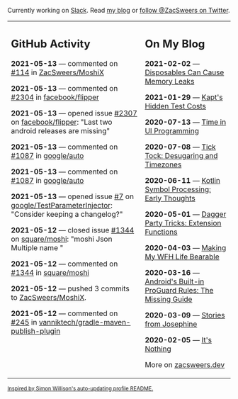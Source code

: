 Currently working on [Slack](https://slack.com/). Read [my blog](https://zacsweers.dev/) or [follow @ZacSweers on Twitter](https://twitter.com/ZacSweers).

<table><tr><td valign="top" width="60%">

## GitHub Activity
<!-- githubActivity starts -->
**2021-05-13** — commented on [#114](https://github.com/ZacSweers/MoshiX/issues/114#issuecomment-840857402) in [ZacSweers/MoshiX](https://api.github.com/repos/ZacSweers/MoshiX)

**2021-05-13** — commented on [#2304](https://github.com/facebook/flipper/issues/2304#issuecomment-840782606) in [facebook/flipper](https://api.github.com/repos/facebook/flipper)

**2021-05-13** — opened issue [#2307](https://api.github.com/repos/facebook/flipper/issues/2307) on [facebook/flipper](https://api.github.com/repos/facebook/flipper): "Last two android releases are missing"

**2021-05-13** — commented on [#1087](https://github.com/google/auto/issues/1087#issuecomment-840719179) in [google/auto](https://api.github.com/repos/google/auto)

**2021-05-13** — commented on [#1087](https://github.com/google/auto/issues/1087#issuecomment-840648479) in [google/auto](https://api.github.com/repos/google/auto)

**2021-05-13** — opened issue [#7](https://api.github.com/repos/google/TestParameterInjector/issues/7) on [google/TestParameterInjector](https://api.github.com/repos/google/TestParameterInjector): "Consider keeping a changelog?"

**2021-05-12** — closed issue [#1344](https://api.github.com/repos/square/moshi/issues/1344) on [square/moshi](https://api.github.com/repos/square/moshi): "moshi Json Multiple name "

**2021-05-12** — commented on [#1344](https://github.com/square/moshi/issues/1344#issuecomment-840274232) in [square/moshi](https://api.github.com/repos/square/moshi)

**2021-05-12** — pushed 3 commits to [ZacSweers/MoshiX](https://api.github.com/repos/ZacSweers/MoshiX).

**2021-05-12** — commented on [#245](https://github.com/vanniktech/gradle-maven-publish-plugin/pull/245#issuecomment-840131329) in [vanniktech/gradle-maven-publish-plugin](https://api.github.com/repos/vanniktech/gradle-maven-publish-plugin)
<!-- githubActivity ends -->
</td><td valign="top" width="40%">

## On My Blog
<!-- blog starts -->
**2021-02-02** — [Disposables Can Cause Memory Leaks](https://www.zacsweers.dev/disposables-can-cause-memory-leaks/)

**2021-01-29** — [Kapt's Hidden Test Costs](https://www.zacsweers.dev/kapts-hidden-test-costs/)

**2020-07-13** — [Time in UI Programming](https://www.zacsweers.dev/time-in-ui/)

**2020-07-08** — [Tick Tock: Desugaring and Timezones](https://www.zacsweers.dev/ticktock-desugaring-timezones/)

**2020-06-11** — [Kotlin Symbol Processing: Early Thoughts](https://www.zacsweers.dev/kotlin-symbol-processor-early-thoughts/)

**2020-05-01** — [Dagger Party Tricks: Extension Functions](https://www.zacsweers.dev/dagger-party-tricks-extension-functions/)

**2020-04-03** — [Making My WFH Life Bearable](https://www.zacsweers.dev/making-wfh-life-bearable/)

**2020-03-16** — [Android's Built-in ProGuard Rules: The Missing Guide](https://www.zacsweers.dev/android-proguard-rules/)

**2020-03-09** — [Stories from Josephine](https://www.zacsweers.dev/stories-from-josephine/)

**2020-02-05** — [It's Nothing](https://www.zacsweers.dev/its-nothing/)
<!-- blog ends -->
More on [zacsweers.dev](https://zacsweers.dev/)
</td></tr></table>

<sub><a href="https://simonwillison.net/2020/Jul/10/self-updating-profile-readme/">Inspired by Simon Willison's auto-updating profile README.</a></sub>